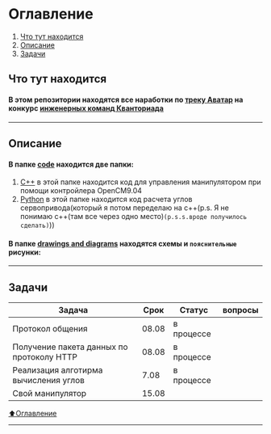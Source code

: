 # Оглавление
1) [Что  тут находится](#Что-тут-находится)
2) [Описание](#Описание) 
3) [Задачи](#Задачи)

## Что тут находится

#### В этом репозитории находятся все наработки по [треку Аватар](https://drive.google.com/file/d/1Xk9JmI-iwXZuBaBrTYuzEtRVRUpCh7AM/view?usp=sharing) на конкурс [инженерных команд Кванториада ](http://kvantoriada.online/)

___
## Описание
#### В папке [code](https://github.com/IMakeKolxoz/kvantoriada/tree/main/code) находится две папки:
1) [C++](https://github.com/IMakeKolxoz/kvantoriada/tree/main/code/c%2B%2B) в этой папке находится код для управления манипулятором при помощи контройлера OpenCM9.04
2) [Python](https://github.com/IMakeKolxoz/kvantoriada/tree/main/code/python) в этой папке находится код расчета углов сервопривода(который я потом переделаю на c++(p.s. Я не понимаю с++(там все через одно место)`(p.s.s.вроде получилось сделать)`))

#### В папке [drawings and diagrams](https://github.com/IMakeKolxoz/kvantoriada/tree/main/drawings%20and%20diagrams) находятся схемы и `пояснительные` рисунки:
___
## Задачи

| Задача           | Срок | Статус   | вопросы |
|----------------|---------------|---------------|----------------|
| Протокол общения | 08.08  |в процессе |  | 
| Получение пакета данных по протоколу HTTP   | 08.08 | в процессе | | 
| Реализация алготирма вычисления углов    | 7.08  | в процессе  || 
| Свой манипулятор    | 15.08  |   || 




[⬆️Оглавление](#Оглавление)
___
